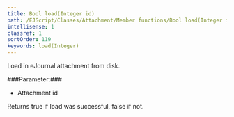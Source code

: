 ```yaml
---
title: Bool load(Integer id)
path: /EJScript/Classes/Attachment/Member functions/Bool load(Integer id)
intellisense: 1
classref: 1
sortOrder: 119
keywords: load(Integer)
---
```



Load in eJournal attachment from disk.




###Parameter:###


 - Attachment id


Returns true if load was successful, false if not.


